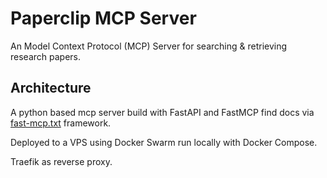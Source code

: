 # Paperclip MCP Server

An Model Context Protocol (MCP) Server for searching & retrieving research papers.

## Architecture

A python based mcp server build with FastAPI and FastMCP find docs via [fast-mcp.txt](fast-mcp.txt) framework.

Deployed to a VPS using Docker Swarm run locally with Docker Compose.

Traefik as reverse proxy.
